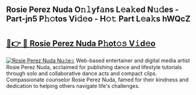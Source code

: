 ## Rosie Perez Nuda O𝚗𝚕yf𝚊ns L𝚎a𝚔ed N𝚞𝚍es - Part-jn5 P𝚑𝚘tos Vi𝚍𝚎o - H𝚘𝚝 Part L𝚎a𝚔s hWQcZ

# <h2><a href="http://kf6bfa7.oniu.top/?m=Rosie+Perez+Nuda">🔗👉 🔴 Rosie Perez Nuda P𝚑ot𝚘𝚜 V𝚒d𝚎o</a></h2>

[![Rosie Perez Nuda Nu𝚍e𝚜](https://i.imgur.com/0qMVB7G.gif)](http://kf6bfa7.oniu.top/?m=Rosie+Perez+Nuda)
Web-based entertainer and digital media artist Rosie Perez Nuda, acclaimed for publishing dance and lifestyle tutorials through solo and collaborative dance acts and compact clips. Compassionate counselor Rosie Perez Nuda, famed for their kindness and dedication to helping others navigate life's challenges.  
